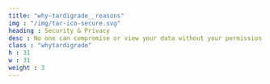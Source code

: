 ```yaml
---
title: "why-tardigrade__reasons"
img : "/img/tar-ico-secure.svg"
heading : Security & Privacy
desc : No one can compromise or view your data without your permission. Client-side AES-256-GCM encryption is standard on every file. 
class : "whytardigrade"
h : 31
w : 31
weight : 3
---
```

